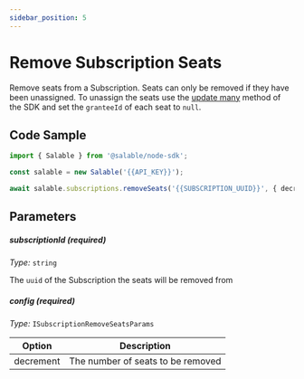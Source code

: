 ```yaml
---
sidebar_position: 5
---
```


# Remove Subscription Seats

Remove seats from a Subscription. Seats can only be removed if they have been unassigned. To unassign the seats use the [update many](../licenses/update-many.md) method of the SDK and set the `granteeId` of each seat to `null`.

## Code Sample

```typescript
import { Salable } from '@salable/node-sdk';

const salable = new Salable('{{API_KEY}}');

await salable.subscriptions.removeSeats('{{SUBSCRIPTION_UUID}}', { decrement: 2 });
```

## Parameters

##### subscriptionId (_required_)

_Type:_ `string`

The `uuid` of the Subscription the seats will be removed from

##### config (_required_)

_Type:_ `ISubscriptionRemoveSeatsParams`

| Option    | Description                       |
| --------- | --------------------------------- |
| decrement | The number of seats to be removed |
